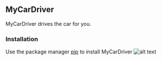 ## MyCarDriver
MyCarDriver drives the car for you.
### Installation
Use the package manager [pip](https://pypi.org/project/pip/) to install MyCarDriver
![alt text](https://upload.wikimedia.org/wikipedia/commons/thumb/0/0a/Python.svg/270px-Python.svg.png)
